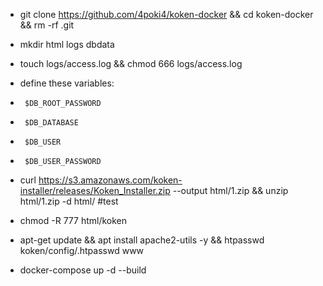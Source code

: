* git clone https://github.com/4poki4/koken-docker && cd koken-docker && rm -rf .git
* mkdir html logs dbdata
* touch logs/access.log && chmod 666 logs/access.log

* define these variables:
*      $DB_ROOT_PASSWORD
*      $DB_DATABASE
*      $DB_USER
*      $DB_USER_PASSWORD

* curl https://s3.amazonaws.com/koken-installer/releases/Koken_Installer.zip --output html/1.zip && unzip html/1.zip -d html/ #test
* chmod -R 777 html/koken
* apt-get update && apt install apache2-utils -y && htpasswd koken/config/.htpasswd www
* docker-compose up -d --build


